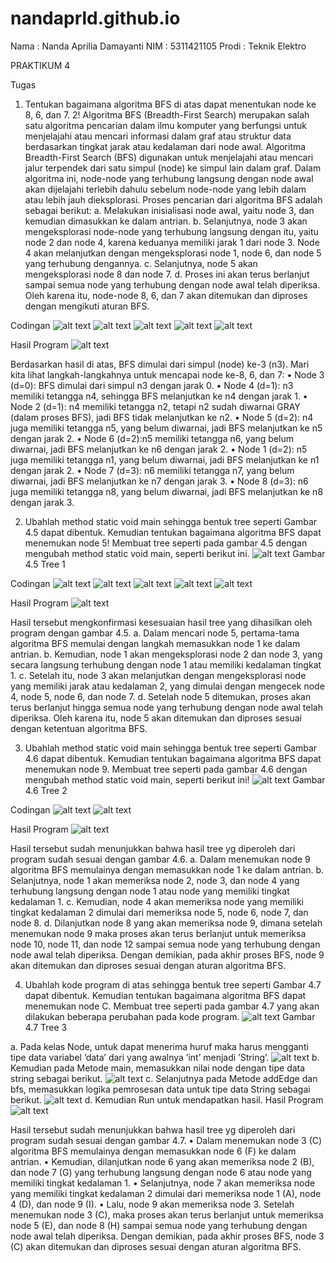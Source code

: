 # nandaprld.github.io

Nama  : Nanda Aprilia Damayanti
NIM   : 5311421105
Prodi : Teknik Elektro

PRAKTIKUM 4

Tugas
1.	Tentukan bagaimana algoritma BFS di atas dapat menentukan node ke 8, 6, dan 7. 2!
Algoritma BFS (Breadth-First Search) merupakan salah satu algoritma pencarian dalam ilmu komputer yang berfungsi untuk menjelajahi atau mencari informasi dalam graf atau struktur data berdasarkan tingkat jarak atau kedalaman dari node awal. Algoritma Breadth-First Search (BFS) digunakan untuk menjelajahi atau mencari jalur terpendek dari satu simpul (node) ke simpul lain dalam graf. Dalam algoritma ini, node-node yang terhubung langsung dengan node awal akan dijelajahi terlebih dahulu sebelum node-node yang lebih dalam atau lebih jauh dieksplorasi.
Proses pencarian dari algoritma BFS adalah sebagai berikut:
a.	Melakukan inisialisasi node awal, yaitu node 3, dan kemudian dimasukkan ke dalam antrian. 
b.	Selanjutnya, node 3 akan mengeksplorasi node-node yang terhubung langsung dengan itu, yaitu node 2 dan node 4, karena keduanya memiliki jarak 1 dari node 3. Node 4 akan melanjutkan dengan mengeksplorasi node 1, node 6, dan node 5 yang terhubung dengannya. 
c.	Selanjutnya, node 5 akan mengeksplorasi node 8 dan node 7. 
d.	Proses ini akan terus berlanjut sampai semua node yang terhubung dengan node awal telah diperiksa. 
Oleh karena itu, node-node 8, 6, dan 7 akan ditemukan dan diproses dengan mengikuti aturan BFS.

Codingan 
![alt text](https://github.com/nandaprld/nandaprld.github.io/blob/main/Picture3.png?raw=true)
![alt text](https://github.com/nandaprld/nandaprld.github.io/blob/main/Picture4.png?raw=true)
![alt text](https://github.com/nandaprld/nandaprld.github.io/blob/main/Picture5.png?raw=true)
![alt text](https://github.com/nandaprld/nandaprld.github.io/blob/main/Picture6.png?raw=true)
![alt text](https://github.com/nandaprld/nandaprld.github.io/blob/main/Picture7.png?raw=true)

Hasil Program
![alt text](https://github.com/nandaprld/nandaprld.github.io/blob/main/Picture1.png?raw=true)

Berdasarkan hasil di atas, BFS dimulai dari simpul (node) ke-3 (n3). Mari kita lihat langkah-langkahnya untuk mencapai node ke-8, 6, dan 7:
•	Node 3 (d=0): BFS dimulai dari simpul n3 dengan jarak 0.
•	Node 4 (d=1): n3 memiliki tetangga n4, sehingga BFS melanjutkan ke n4 dengan jarak 1.
•	Node 2 (d=1): n4 memiliki tetangga n2, tetapi n2 sudah diwarnai GRAY (dalam proses BFS), jadi BFS tidak melanjutkan ke n2.
•	Node 5 (d=2): n4 juga memiliki tetangga n5, yang belum diwarnai, jadi BFS melanjutkan ke n5 dengan jarak 2.
•	Node 6 (d=2):n5 memiliki tetangga n6, yang belum diwarnai, jadi BFS melanjutkan ke n6 dengan jarak 2.
•	Node 1 (d=2): n5 juga memiliki tetangga n1, yang belum diwarnai, jadi BFS melanjutkan ke n1 dengan jarak 2.
•	Node 7 (d=3): n6 memiliki tetangga n7, yang belum diwarnai, jadi BFS melanjutkan ke n7 dengan jarak 3.
•	Node 8 (d=3): n6 juga memiliki tetangga n8, yang belum diwarnai, jadi BFS melanjutkan ke n8 dengan jarak 3.



2.	Ubahlah method static void main sehingga bentuk tree seperti Gambar 4.5 dapat dibentuk. Kemudian tentukan bagaimana algoritma BFS dapat menemukan node 5!
Membuat tree seperti pada gambar 4.5 dengan mengubah method static void main, seperti berikut ini.
![alt text](https://github.com/nandaprld/nandaprld.github.io/blob/main/Picture2.png?raw=true) 
Gambar 4.5 Tree 1

 Codingan
![alt text](https://github.com/nandaprld/nandaprld.github.io/blob/main/Picture8.png?raw=true)
![alt text](https://github.com/nandaprld/nandaprld.github.io/blob/main/Picture9.png?raw=true)
![alt text](https://github.com/nandaprld/nandaprld.github.io/blob/main/Picture10.png?raw=true)
![alt text](https://github.com/nandaprld/nandaprld.github.io/blob/main/Picture11.png?raw=true)
![alt text](https://github.com/nandaprld/nandaprld.github.io/blob/main/Picture12.png?raw=true)

Hasil Program
![alt text](https://github.com/nandaprld/nandaprld.github.io/blob/main/Picture13.png?raw=true)

Hasil tersebut mengkonfirmasi kesesuaian hasil tree yang dihasilkan oleh program dengan gambar 4.5. 
a.	Dalam mencari node 5, pertama-tama algoritma BFS memulai dengan langkah memasukkan node 1 ke dalam antrian. 
b.	Kemudian, node 1 akan mengeksplorasi node 2 dan node 3, yang secara langsung terhubung dengan node 1 atau memiliki kedalaman tingkat 1. 
c.	Setelah itu, node 3 akan melanjutkan dengan mengeksplorasi node yang memiliki jarak atau kedalaman 2, yang dimulai dengan mengecek node 4, node 5, node 6, dan node 7. 
d.	Setelah node 5 ditemukan, proses akan terus berlanjut hingga semua node yang terhubung dengan node awal telah diperiksa. 
Oleh karena itu, node 5 akan ditemukan dan diproses sesuai dengan ketentuan algoritma BFS.




3.	Ubahlah method static void main sehingga bentuk tree seperti Gambar 4.6 dapat dibentuk. Kemudian tentukan bagaimana algoritma BFS dapat menemukan node 9. 
Membuat tree seperti pada gambar 4.6 dengan mengubah method static void main, seperti berikut ini!
![alt text](https://github.com/nandaprld/nandaprld.github.io/blob/main/Picture14.png?raw=true) 
Gambar 4.6 Tree 2

Codingan
![alt text](https://github.com/nandaprld/nandaprld.github.io/blob/main/Picture15.png?raw=true)
![alt text](https://github.com/nandaprld/nandaprld.github.io/blob/main/Picture16.png?raw=true)

Hasil Program
![alt text](https://github.com/nandaprld/nandaprld.github.io/blob/main/Picture17.png?raw=true)
 
Hasil tersebut sudah menunjukkan bahwa hasil tree yg diperoleh dari program sudah sesuai dengan gambar 4.6. 
a.	Dalam menemukan node 9 algoritma BFS memulainya dengan memasukkan node 1 ke dalam antrian. 
b.	Selanjutnya, node 1 akan memeriksa node 2, node 3, dan node 4 yang terhubung langsung dengan node 1 atau node yang memiliki tingkat kedalaman 1. 
c.	Kemudian, node 4 akan memeriksa node yang memiliki tingkat kedalaman 2 dimulai dari memeriksa node 5, node 6, node 7, dan node 8. 
d.	Dilanjutkan node 8 yang akan memeriksa node 9, dimana setelah menemukan node 9 maka proses akan terus berlanjut untuk memeriksa node 10, node 11, dan node 12 sampai semua node yang terhubung dengan node awal telah diperiksa. 
Dengan demikian, pada akhir proses BFS, node 9 akan ditemukan dan diproses sesuai dengan aturan algoritma BFS.




4.	Ubahlah kode program di atas sehingga bentuk tree seperti Gambar 4.7 dapat dibentuk. Kemudian tentukan bagaimana algoritma BFS dapat menemukan node C.
Membuat tree seperti pada gambar 4.7 yang akan dilakukan beberapa perubahan pada kode program.
![alt text](https://github.com/nandaprld/nandaprld.github.io/blob/main/Picture18.png?raw=true) 
Gambar 4.7 Tree 3

a.	Pada kelas Node, untuk dapat menerima huruf maka harus mengganti tipe data variabel ’data’ dari yang awalnya ’int’ menjadi ’String’.
 ![alt text](https://github.com/nandaprld/nandaprld.github.io/blob/main/Picture19.png?raw=true)
b.	Kemudian pada Metode main, memasukkan nilai node dengan tipe data string sebagai berikut.
 ![alt text](https://github.com/nandaprld/nandaprld.github.io/blob/main/Picture20.png?raw=true)
c.	Selanjutnya pada Metode addEdge dan bfs, memasukkan logika pemrosesan data untuk tipe data String sebagai berikut.
 ![alt text](https://github.com/nandaprld/nandaprld.github.io/blob/main/Picture21.png?raw=true)
d.	Kemudian Run untuk mendapatkan hasil.
Hasil Program
 ![alt text](https://github.com/nandaprld/nandaprld.github.io/blob/main/Picture22.png?raw=true)

Hasil tersebut sudah menunjukkan bahwa hasil tree yg diperoleh dari program sudah sesuai dengan gambar 4.7. 
•	Dalam menemukan node 3 (C) algoritma BFS memulainya dengan memasukkan node 6 (F) ke dalam antrian. 
•	Kemudian, dilanjutkan node 6 yang akan memeriksa node 2 (B), dan node 7 (G) yang terhubung langsung dengan node 6 atau node yang memiliki tingkat kedalaman 1. 
•	Selanjutnya, node 7 akan memeriksa node yang memiliki tingkat kedalaman 2 dimulai dari memeriksa node 1 (A), node 4 (D), dan node 9 (I).
•	Lalu, node 9 akan memeriksa node 3. Setelah menemukan node 3 (C), maka proses akan terus berlanjut untuk memeriksa node 5 (E), dan node 8 (H) sampai semua node yang terhubung dengan node awal telah diperiksa.
Dengan demikian, pada akhir proses BFS, node 3 (C) akan ditemukan dan diproses sesuai dengan aturan algoritma BFS.



